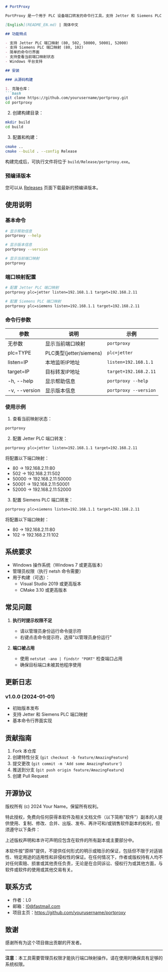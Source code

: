 ```markdown
# PortProxy

PortProxy 是一个用于 PLC 设备端口转发的命令行工具，支持 Jetter 和 Siemens PLC 设备的端口映射配置。

[English](README_EN.md) | 简体中文

## 功能特点

- 支持 Jetter PLC 端口映射 (80, 502, 50000, 50001, 52000)
- 支持 Siemens PLC 端口映射 (80, 102)
- 简单的命令行界面
- 支持查看当前端口映射状态
- Windows 平台支持

## 安装

### 从源码构建

1. 克隆仓库：
```bash
git clone https://github.com/yourusername/portproxy.git
cd portproxy
```

2. 创建构建目录：
```bash
mkdir build
cd build
```

3. 配置和构建：
```bash
cmake ..
cmake --build . --config Release
```

构建完成后，可执行文件将位于 `build/Release/portproxy.exe`。

### 预编译版本

您可以从 [Releases](https://github.com/yourusername/portproxy/releases) 页面下载最新的预编译版本。

## 使用说明

### 基本命令

```bash
# 显示帮助信息
portproxy --help

# 显示版本信息
portproxy --version

# 显示当前端口映射
portproxy
```

### 端口映射配置

```bash
# 配置 Jetter PLC 端口映射
portproxy plc=jetter listen=192.168.1.1 target=192.168.2.11

# 配置 Siemens PLC 端口映射
portproxy plc=siemens listen=192.168.1.1 target=192.168.2.11
```

### 命令行参数

| 参数 | 说明 | 示例 |
|------|------|------|
| 无参数 | 显示当前端口映射 | `portproxy` |
| plc=TYPE | PLC类型(jetter/siemens) | `plc=jetter` |
| listen=IP | 本地监听IP地址 | `listen=192.168.1.1` |
| target=IP | 目标转发IP地址 | `target=192.168.2.11` |
| -h, --help | 显示帮助信息 | `portproxy --help` |
| -v, --version | 显示版本信息 | `portproxy --version` |

### 使用示例

1. 查看当前映射状态：
```bash
portproxy
```

2. 配置 Jetter PLC 端口转发：
```bash
portproxy plc=jetter listen=192.168.1.1 target=192.168.2.11
```

将配置以下端口映射：
- 80    -> 192.168.2.11:80
- 502   -> 192.168.2.11:502
- 50000 -> 192.168.2.11:50000
- 50001 -> 192.168.2.11:50001
- 52000 -> 192.168.2.11:52000

3. 配置 Siemens PLC 端口转发：
```bash
portproxy plc=siemens listen=192.168.1.1 target=192.168.2.11
```

将配置以下端口映射：
- 80  -> 192.168.2.11:80
- 102 -> 192.168.2.11:102

## 系统要求

- Windows 操作系统（Windows 7 或更高版本）
- 管理员权限（执行 netsh 命令需要）
- 用于构建（可选）：
  - Visual Studio 2019 或更高版本
  - CMake 3.10 或更高版本

## 常见问题

1. **执行时提示权限不足**
   - 请以管理员身份运行命令提示符
   - 右键点击命令提示符，选择"以管理员身份运行"

2. **端口被占用**
   - 使用 `netstat -ano | findstr "PORT"` 检查端口占用
   - 确保目标端口未被其他程序使用

## 更新日志

### v1.0.0 (2024-01-01)
- 初始版本发布
- 支持 Jetter 和 Siemens PLC 端口映射
- 基本命令行界面实现

## 贡献指南

1. Fork 本仓库
2. 创建特性分支 (`git checkout -b feature/AmazingFeature`)
3. 提交更改 (`git commit -m 'Add some AmazingFeature'`)
4. 推送到分支 (`git push origin feature/AmazingFeature`)
5. 创建 Pull Request

## 开源协议

版权所有 (c) 2024 Your Name。保留所有权利。

特此授权，免费向任何获得本软件及相关文档文件（以下简称"软件"）副本的人提供使用、复制、修改、合并、出版、发布、再许可和/或销售软件副本的权利，但须遵守以下条件：

上述版权声明和本许可声明应包含在软件的所有副本或主要部分中。

本软件按"原样"提供，不提供任何形式的明示或暗示的保证，包括但不限于对适销性、特定用途的适用性和非侵权性的保证。在任何情况下，作者或版权持有人均不对任何索赔、损害或其他责任负责，无论是在合同诉讼、侵权行为或其他方面，与软件或软件的使用或其他交易有关。

## 联系方式

- 作者：L0
- 邮箱：l0@fastmail.com
- 项目主页：https://github.com/yourusername/portproxy

## 致谢

感谢所有为这个项目做出贡献的开发者。

---

**注意**：本工具需要管理员权限才能执行端口映射操作。请在使用时确保具有足够的系统权限。
```